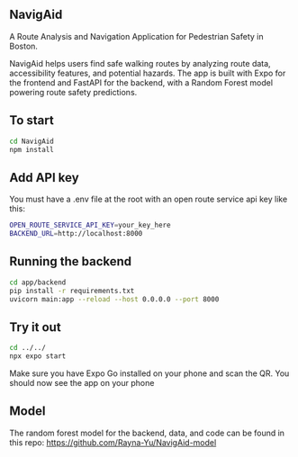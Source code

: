 ## NavigAid

A Route Analysis and Navigation Application for Pedestrian Safety in Boston.

NavigAid helps users find safe walking routes by analyzing route data, accessibility features, and potential hazards. The app is built with Expo for the frontend and FastAPI for the backend, with a Random Forest model powering route safety predictions.

## To start
```bash
cd NavigAid
npm install
```

## Add API key
You must have a .env file at the root with an open route service api key like this:

```bash
OPEN_ROUTE_SERVICE_API_KEY=your_key_here
BACKEND_URL=http://localhost:8000
```
## Running the backend
```bash
cd app/backend
pip install -r requirements.txt
uvicorn main:app --reload --host 0.0.0.0 --port 8000
```

## Try it out
```bash
cd ../../
npx expo start
```

Make sure you have Expo Go installed on your phone and scan the QR.
You should now see the app on your phone

## Model
The random forest model for the backend, data, and code can be found in this repo: https://github.com/Rayna-Yu/NavigAid-model
